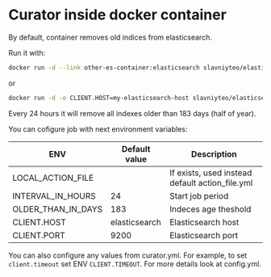 # Curator inside docker container

By default, container removes old indices from elasticsearch.

Run it with:

```sh
docker run -d --link other-es-container:elasticsearch slavniyteo/elasticsearch-curator
```
or

```sh
docker run -d -e CLIENT.HOST=my-elasticsearch-host slavniyteo/elasticsearch-curator
```

Every 24 hours it will remove all indexes older than 183 days (half of year).

You can cofigure job with next environment variables:

| ENV | Default value | Description |
|-----|---------------|-------------|
| LOCAL_ACTION_FILE | <empty> | If exists, used instead default action_file.yml |
| INTERVAL_IN_HOURS | 24 | Start job period |
| OLDER_THAN_IN_DAYS | 183 | Indeces age theshold |
| CLIENT.HOST | elasticsearch | Elasticsearch host |
| CLIENT.PORT | 9200 | Elasticsearch port |

You can also configure any values from curator.yml. For example, to set `client.timeout` set ENV `CLIENT.TIMEOUT`. For more details look at config.yml.

